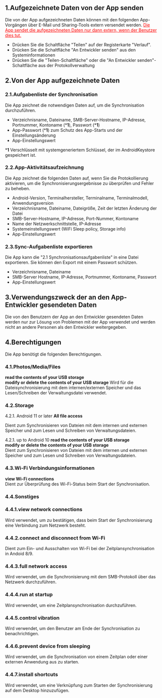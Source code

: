 ## 1.Aufgezeichnete Daten von der App senden
Die von der App aufgezeichneten Daten können mit den folgenden App-Vorgängen über E-Mail und Sharing-Tools extern versendet werden. <span style="color: red;"><u>Die App sendet die aufgezeichneten Daten nur dann extern, wenn der Benutzer dies tut.</u></span>
- Drücken Sie die Schaltfläche "Teilen" auf der Registerkarte "Verlauf".
- Drücken Sie die Schaltfläche "An Entwickler senden" aus den Systeminformationen
- Drücken Sie die "Teilen-Schaltfläche" oder die "An Entwickler senden"-Schaltfläche aus der Protokollverwaltung

## 2.Von der App aufgezeichnete Daten
### 2.1.Aufgabenliste der Synchronisation
Die App zeichnet die notwendigen Daten auf, um die Synchronisation durchzuführen.
- Verzeichnisname, Dateiname, SMB-Server-Hostname, IP-Adresse, Portnummer, Kontoname (***1**), Passwort (***1**)
- App-Passwort (***1**) zum Schutz des App-Starts und der Einstellungsänderung
- App-Einstellungswert

***1** Verschlüsselt mit systemgeneriertem Schlüssel, der im AndroidKeystore gespeichert ist.

### 2.2.App-Aktivitätsaufzeichnung
Die App zeichnet die folgenden Daten auf, wenn Sie die Protokollierung aktivieren, um die Synchronisierungsergebnisse zu überprüfen und Fehler zu beheben.
- Android-Version, Terminalhersteller, Terminalname, Terminalmodell, Anwendungsversion
- Verzeichnisname, Dateiname, Dateigröße, Zeit der letzten Änderung der Datei
- SMB-Server-Hostname, IP-Adresse, Port-Nummer, Kontoname
- Name der Netzwerkschnittstelle, IP-Adresse
- Systemeinstellungswert (WiFi Sleep policy, Storage info)
- App-Einstellungswert
### 2.3.Sync-Aufgabenliste exportieren
Die App kann die "2.1 Synchronisationsaufgabenliste" in eine Datei exportieren. Sie können den Export mit einem Passwort schützen.
- Verzeichnisname, Dateiname
- SMB-Server Hostname, IP-Adresse, Portnummer, Kontoname, Passwort
- App-Einstellungswert 
## 3.Verwendungszweck der an den App-Entwickler gesendeten Daten
Die von den Benutzern der App an den Entwickler gesendeten Daten werden nur zur Lösung von Problemen mit der App verwendet und werden nicht an andere Personen als den Entwickler weitergegeben.

## 4.Berechtigungen
Die App benötigt die folgenden Berechtigungen.
### 4.1.Photos/Media/Files
**read the contents of your USB storage  
modify or delete the contents of your USB storage** 
Wird für die Dateisynchronisierung mit dem internen/externen Speicher und das Lesen/Schreiben der Verwaltungsdatei verwendet.

### 4.2.Storage

4.2.1. Android 11 or later
**All file access**

Dient zum Synchronisieren von Dateien mit dem internen und externen Speicher und zum Lesen und Schreiben von Verwaltungsdateien.

4.2.1. up to Android 10
**read the contents of your USB storage  
modify or delete the contents of your USB storage**   
Dient zum Synchronisieren von Dateien mit dem internen und externen Speicher und zum Lesen und Schreiben von Verwaltungsdateien.

### 4.3.Wi-Fi Verbindungsinformationen
**view Wi-Fi connections**  
Dient zur Überprüfung des Wi-Fi-Status beim Start der Synchronisation.

### 4.4.Sonstiges
### 4.4.1.view network connections
Wird verwendet, um zu bestätigen, dass beim Start der Synchronisierung eine Verbindung zum Netzwerk besteht.
### 4.4.2.connect and disconnect from Wi-Fi
Dient zum Ein- und Ausschalten von Wi-Fi bei der Zeitplansynchronisation in Andoid 8/9.
### 4.4.3.full network access
Wird verwendet, um die Synchronisierung mit dem SMB-Protokoll über das Netzwerk durchzuführen.
### 4.4.4.run at startup
Wird verwendet, um eine Zeitplansynchronisation durchzuführen.
### 4.4.5.control vibration
Wird verwendet, um den Benutzer am Ende der Synchronisation zu benachrichtigen.
### 4.4.6.prevent device from sleeping
Wird verwendet, um die Synchronisation von einem Zeitplan oder einer externen Anwendung aus zu starten.
### 4.4.7.install shortcuts
Wird verwendet, um eine Verknüpfung zum Starten der Synchronisierung auf dem Desktop hinzuzufügen.
